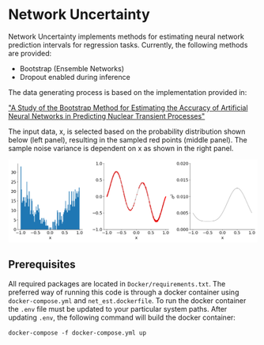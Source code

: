 # Network Uncertainty

Network Uncertainty implements methods for estimating neural network prediction intervals for regression tasks.  Currently, 
the following methods are provided:

* Bootstrap (Ensemble Networks)
* Dropout enabled during inference

The data generating process is based on the implementation provided in: 

["A Study of the Bootstrap Method for Estimating the Accuracy of Artificial Neural
Networks in Predicting Nuclear Transient Processes"](https://ieeexplore.ieee.org/document/1645061)

The input data, x, is selected based on the probability distribution shown below (left panel), resulting in the sampled
red points (middle panel).  The sample noise variance is dependent on x as shown in the right panel.

<p align="center">
  <img src="./images/training_data.png" alt="Training Data" width="738">
</p>

## Prerequisites
All required packages are located in `Docker/requirements.txt`.  The preferred way of running this code is through a
docker container using `docker-compose.yml` and `net_est.dockerfile`.  To run the docker container the `.env` file must 
be updated to your particular system paths. After updating `.env`, the following command will build the docker container:

```markdown
docker-compose -f docker-compose.yml up
```